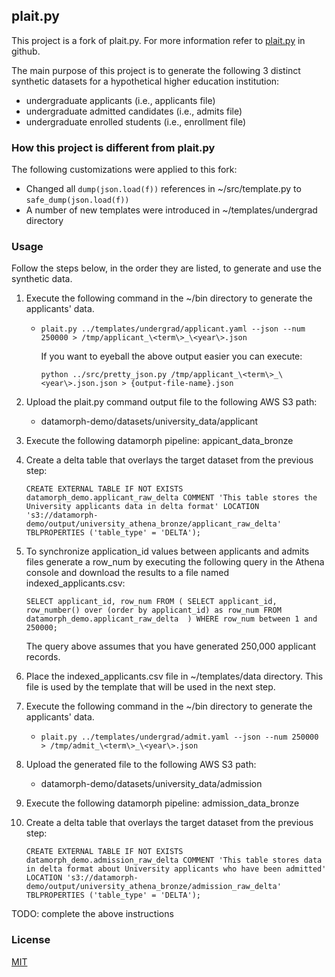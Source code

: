## plait.py
This project is a fork of plait.py. For more information refer to [plait.py](https://github.com/plaitpy/plaitpy) in github.

The main purpose of this project is to generate the following 3 distinct synthetic datasets for a hypothetical higher education institution:
* undergraduate applicants (i.e., applicants file)
* undergraduate admitted candidates (i.e., admits file)
* undergraduate enrolled students (i.e., enrollment file)

### How this project is different from plait.py
The following customizations were applied to this fork:

* Changed all `dump(json.load(f))` references in ~/src/template.py to `safe_dump(json.load(f))`
* A number of new templates were introduced in ~/templates/undergrad directory

### Usage
Follow the steps below, in the order they are listed, to generate and use the synthetic data.
1. Execute the following command in the ~/bin directory to generate the applicants' data.
   * `plait.py ../templates/undergrad/applicant.yaml --json --num 250000 > /tmp/applicant_\<term\>_\<year\>.json`
   
      If you want to eyeball the above output easier you can execute:
   
        `python ../src/pretty_json.py /tmp/applicant_\<term\>_\<year\>.json.json > {output-file-name}.json`
2. Upload the plait.py command output file to the following AWS S3 path:
   * datamorph-demo/datasets/university_data/applicant
3. Execute the following datamorph pipeline: appicant_data_bronze
4. Create a delta table that overlays the target dataset from the previous step:

    `CREATE EXTERNAL TABLE IF NOT EXISTS datamorph_demo.applicant_raw_delta
      COMMENT 'This table stores the University applicants data in delta format'
      LOCATION 's3://datamorph-demo/output/university_athena_bronze/applicant_raw_delta'
      TBLPROPERTIES ('table_type' = 'DELTA');`
5. To synchronize application_id values between applicants and admits files generate a row_num by executing the following query in the Athena console and download the results to a file named indexed_applicants.csv:
   
   `SELECT applicant_id, row_num FROM (
     SELECT applicant_id,
            row_number() over (order by applicant_id) as row_num
     FROM datamorph_demo.applicant_raw_delta 
   )
   WHERE row_num between 1 and 250000;`

   The query above assumes that you have generated 250,000 applicant records.
6. Place the indexed_applicants.csv file in ~/templates/data directory. This file is used by the template that will be used in the next step.
7. Execute the following command in the ~/bin directory to generate the applicants' data.
   * `plait.py ../templates/undergrad/admit.yaml --json --num 250000 > /tmp/admit_\<term\>_\<year\>.json`
8. Upload the generated file to the following AWS S3 path:
   * datamorph-demo/datasets/university_data/admission
9. Execute the following datamorph pipeline: admission_data_bronze
10. Create a delta table that overlays the target dataset from the previous step:

    `CREATE EXTERNAL TABLE IF NOT EXISTS datamorph_demo.admission_raw_delta
    COMMENT 'This table stores data in delta format about University applicants who have been admitted'
    LOCATION 's3://datamorph-demo/output/university_athena_bronze/admission_raw_delta'
    TBLPROPERTIES ('table_type' = 'DELTA');`

TODO: complete the above instructions
### License

[MIT](https://github.com/plaitpy/plaitpy/blob/master/LICENSE.txt)
